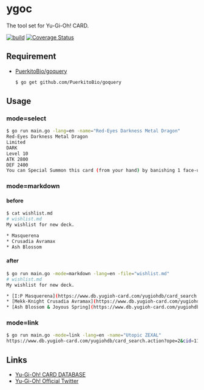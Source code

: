 # ygoc
The tool set for Yu-Gi-Oh! CARD.  

[![build](https://github.com/kotaoue/ygoc/workflows/build/badge.svg)](https://github.com/kotaoue/ygoc/actions?query=workflow%3Abuild) [![Coverage Status](https://coveralls.io/repos/github/kotaoue/ygoc/badge.svg?branch=master)](https://coveralls.io/github/kotaoue/ygoc?branch=master)

## Requirement
* [PuerkitoBio/goquery](https://github.com/PuerkitoBio/goquery)
  ```bash
  $ go get github.com/PuerkitoBio/goquery
  ```

## Usage
### mode=select
```bash
$ go run main.go -lang=en -name="Red-Eyes Darkness Metal Dragon"
Red-Eyes Darkness Metal Dragon
Limited
DARK
Level 10
ATK 2800
DEF 2400
You can Special Summon this card (from your hand) by banishing 1 face-up Dragon monster you control. You can only Special Summon "Red-Eyes Darkness Metal Dragon" once per turn this way. During your Main Phase: You can Special Summon 1 Dragon monster from your hand or GY, except "Red-Eyes Darkness Metal Dragon". You can only use this effect of "Red-Eyes Darkness Metal Dragon" once per turn.
```

### mode=markdown
#### before
```bash
$ cat wishlist.md 
# wishlist.md
My wishlist for new deck.

* Masquerena
* Crusadia Avramax
* Ash Blossom
```

#### after
```bash
$ go run main.go -mode=markdown -lang=en -file="wishlist.md"
# wishlist.md
My wishlist for new deck.

* [I:P Masquerena](https://www.db.yugioh-card.com/yugiohdb/card_search.action?ope=2&cid=14676)
* [Mekk-Knight Crusadia Avramax](https://www.db.yugioh-card.com/yugiohdb/card_search.action?ope=2&cid=14297)
* [Ash Blossom & Joyous Spring](https://www.db.yugioh-card.com/yugiohdb/card_search.action?ope=2&cid=12950)
```

### mode=link
```bash
$ go run main.go -mode=link -lang=en -name="Utopic ZEXAL"
https://www.db.yugioh-card.com/yugiohdb/card_search.action?ope=2&cid=11932
```

## Links
* [Yu-Gi-Oh! CARD DATABASE](https://www.db.yugioh-card.com/yugiohdb/)
* [Yu-Gi-Oh! Official Twitter](https://twitter.com/yugioh_ocg_info)